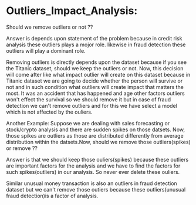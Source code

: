 # Outliers_Impact_Analysis: 
Should we remove outliers or not ??

Answer is depends upon statement of the problem because in credit risk analysis these outliers plays a mojor role. likewise in fraud detection these outliers will play a dominant role.

Removing outliers is directly depends upon the dataset because if you see the Titanic dataset, should we keep the outliers or not. Now, this decision will come after like what impact outlier will create on this dataset because in Titanic dataset we are going to decide whether the person will survive or not and in such condition what outliers will create impact that matters the most. It was an accident that has happened and age other factors outliers won't effect the survival so we should remove it but in case of fraud detection we can't remove outliers and for this we have select a model which is not affected by the ouliers.

Another Example: Suppose we are dealing with sales forecasting or stock/crypto analysis and there are sudden spikes on those datsets. Now, those spikes are outliers as those are distributed differently from average distribution within the datsets.Now, should we remove those outliers(spikes) or remove ??

Answer is that we should keep those ouliers(spikes) because these outliers are important factors for the analysis and we have to find the factors for such spikes(outliers) in our analysis. So never ever delete these ouliers.

Similar unusual money transaction is also an outliers in fraud detection dataset but we can't remove those outiers because these outliers(unusual fraud detection)is a factor of analysis.
